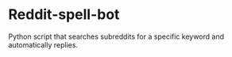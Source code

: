 # Reddit-spell-bot
Python script that searches subreddits for a specific keyword and automatically replies.
